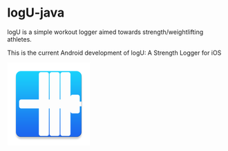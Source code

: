 # logU-java
logU is a simple workout logger aimed towards strength/weightlifting athletes.

This is the current Android development of logU: A Strength Logger for iOS


![alt tag](https://raw.githubusercontent.com/brettalcox/logU-java/master/app/src/main/res/mipmap-xxxhdpi/ic_launcher.png)
